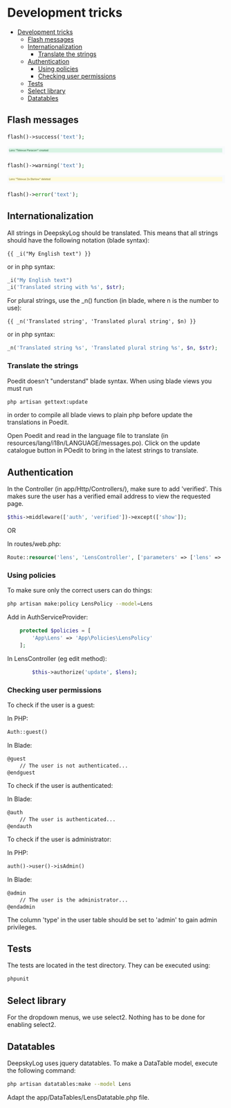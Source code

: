 # Development tricks

<!-- @import "[TOC]" {cmd="toc" depthFrom=1 depthTo=6 orderedList=false} -->

<!-- code_chunk_output -->

- [Development tricks](#development-tricks)
  - [Flash messages](#flash-messages)
  - [Internationalization](#internationalization)
    - [Translate the strings](#translate-the-strings)
  - [Authentication](#authentication)
    - [Using policies](#using-policies)
    - [Checking user permissions](#checking-user-permissions)
  - [Tests](#tests)
  - [Select library](#select-library)
  - [Datatables](#datatables)

<!-- /code_chunk_output -->

## Flash messages

```php
flash()->success('text');
```

![Image of flash success](flash_success.png)

```php
flash()->warning('text');
```

![Image of flash warning](flash_warning.png)

```php
flash()->error('text');
```

## Internationalization

All strings in DeepskyLog should be translated. This means that all strings should have the following notation (blade syntax):

```blade
{{ _i("My English text") }}
```

or in php syntax:

```php
_i("My English text")
_i('Translated string with %s', $str);
```

For plural strings, use the _n() function (in blade, where n is the number to use):

```blade
{{ _n('Translated string', 'Translated plural string', $n) }}
```

or in php syntax:

```php
_n('Translated string %s', 'Translated plural string %s', $n, $str);
```

### Translate the strings

Poedit doesn't "understand" blade syntax. When using blade views you must run

```bash
php artisan gettext:update
```

in order to compile all blade views to plain php before update the translations in Poedit.

Open Poedit and read in the language file to translate (in resources/lang/i18n/LANGUAGE/messages.po). Click on the update catalogue button in POedit to bring in the latest strings to translate.

## Authentication

In the Controller (in app/Http/Controllers/), make sure to add 'verified'. This makes sure the user has a verified email address to view the requested page.

```php
$this->middleware(['auth', 'verified'])->except(['show']);
```

OR

In routes/web.php:

```php
Route::resource('lens', 'LensController', ['parameters' => ['lens' => 'lens']])->middleware('verified');
```

### Using policies

To make sure only the correct users can do things:

```bash
php artisan make:policy LensPolicy --model=Lens
```

Add in AuthServiceProvider:

```php
    protected $policies = [
        'App\Lens' => 'App\Policies\LensPolicy'
    ];
```

In LensController (eg edit method):

```php
        $this->authorize('update', $lens);
```

### Checking user permissions

To check if the user is a guest:

In PHP:

```php
Auth::guest()
```

In Blade:

```blade
@guest
    // The user is not authenticated...
@endguest
```

To check if the user is authenticated:

In Blade:

```blade
@auth
    // The user is authenticated...
@endauth
```

To check if the user is administrator:

In PHP:

```php
auth()->user()->isAdmin()
```

In Blade:

```blade
@admin
    // The user is the administrator...
@endadmin
```

The column 'type' in the user table should be set to 'admin' to gain admin privileges.

## Tests

The tests are located in the test directory. They can be executed using:

```bash
phpunit
```

## Select library

For the dropdown menus, we use select2. Nothing has to be done for enabling select2.

## Datatables

DeepskyLog uses jquery datatables. To make a DataTable model, execute the following command:

```bash
php artisan datatables:make --model Lens
```

Adapt the app/DataTables/LensDatatable.php file.
